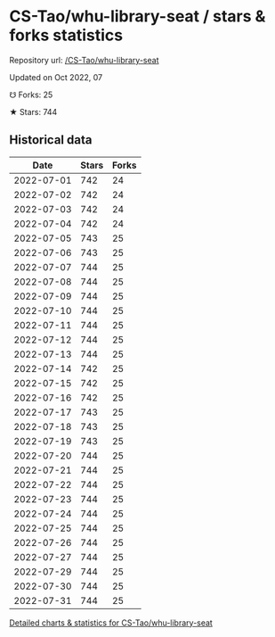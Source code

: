 # CS-Tao/whu-library-seat / stars & forks statistics

Repository url: [/CS-Tao/whu-library-seat](https://github.com/CS-Tao/whu-library-seat)

Updated on Oct 2022, 07

☋ Forks: 25

★ Stars: 744

## Historical data
| Date | Stars | Forks |
|------|-------|-------|
| 2022-07-01 | 742 | 24 | 
| 2022-07-02 | 742 | 24 | 
| 2022-07-03 | 742 | 24 | 
| 2022-07-04 | 742 | 24 | 
| 2022-07-05 | 743 | 25 | 
| 2022-07-06 | 743 | 25 | 
| 2022-07-07 | 744 | 25 | 
| 2022-07-08 | 744 | 25 | 
| 2022-07-09 | 744 | 25 | 
| 2022-07-10 | 744 | 25 | 
| 2022-07-11 | 744 | 25 | 
| 2022-07-12 | 744 | 25 | 
| 2022-07-13 | 744 | 25 | 
| 2022-07-14 | 742 | 25 | 
| 2022-07-15 | 742 | 25 | 
| 2022-07-16 | 742 | 25 | 
| 2022-07-17 | 743 | 25 | 
| 2022-07-18 | 743 | 25 | 
| 2022-07-19 | 743 | 25 | 
| 2022-07-20 | 744 | 25 | 
| 2022-07-21 | 744 | 25 | 
| 2022-07-22 | 744 | 25 | 
| 2022-07-23 | 744 | 25 | 
| 2022-07-24 | 744 | 25 | 
| 2022-07-25 | 744 | 25 | 
| 2022-07-26 | 744 | 25 | 
| 2022-07-27 | 744 | 25 | 
| 2022-07-29 | 744 | 25 | 
| 2022-07-30 | 744 | 25 | 
| 2022-07-31 | 744 | 25 | 


[Detailed charts & statistics for CS-Tao/whu-library-seat](https://reviewgithub.com/rep/CS-Tao/whu-library-seat)
